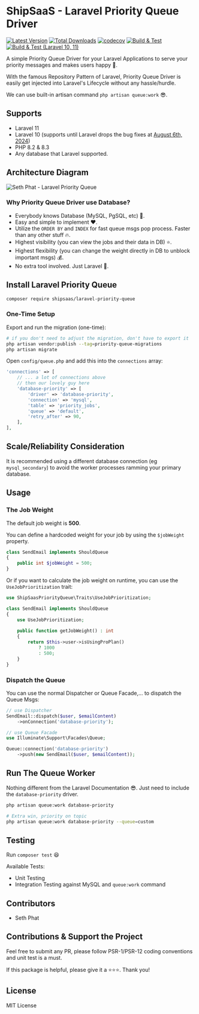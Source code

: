 # ShipSaaS - Laravel Priority Queue Driver

[![Latest Version](http://poser.pugx.org/shipsaas/laravel-priority-queue/v)](https://packagist.org/packages/shipsaas/laravel-priority-queue)
[![Total Downloads](http://poser.pugx.org/shipsaas/laravel-priority-queue/downloads)](https://packagist.org/packages/shipsaas/laravel-priority-queue)
[![codecov](https://codecov.io/gh/shipsaas/laravel-priority-queue/branch/main/graph/badge.svg?token=V3HOOR12HA)](https://codecov.io/gh/shipsaas/laravel-priority-queue)
[![Build & Test](https://github.com/shipsaas/laravel-priority-queue/actions/workflows/build.yml/badge.svg)](https://github.com/shipsaas/laravel-priority-queue/actions/workflows/build.yml)
[![Build & Test (Laravel 10, 11)](https://github.com/shipsaas/laravel-priority-queue/actions/workflows/build-laravel.yml/badge.svg)](https://github.com/shipsaas/laravel-priority-queue/actions/workflows/build-laravel.yml)

A simple Priority Queue Driver for your Laravel Applications to serve your priority messages and 
makes users happy 🔋.

With the famous Repository Pattern of Laravel, Priority Queue Driver is easily get injected into
Laravel's Lifecycle without any hassle/hurdle.

We can use built-in artisan command `php artisan queue:work` 😎.

## Supports
- Laravel 11 
- Laravel 10 (supports until Laravel drops the bug fixes at [August 6th, 2024](https://laravel.com/docs/11.x/releases))
- PHP 8.2 & 8.3
- Any database that Laravel supported.

## Architecture Diagram

![Seth Phat - Laravel Priority Queue](https://i.imgur.com/H8OEMhQ.png)

### Why Priority Queue Driver use Database?

- Everybody knows Database (MySQL, PgSQL, etc) 👀.
- Easy and simple to implement ❤️.
- Utilize the `ORDER BY` and `INDEX` for fast queue msgs pop process. Faster than any other stuff 🔥.
- Highest visibility (you can view the jobs and their data in DB) ⭐️.
- Highest flexibility (you can change the weight directly in DB to unblock important msgs) 💰.
- No extra tool involved. Just Laravel 🥰.

## Install Laravel Priority Queue

```bash
composer require shipsaas/laravel-priority-queue
```

### One-Time Setup

Export and run the migration (one-time):

```bash
# if you don't need to adjust the migration, don't have to export it
php artisan vendor:publish --tag=priority-queue-migrations
php artisan migrate
```

Open `config/queue.php` and add this into the `connections` array:

```php
'connections' => [
    // ... a lot of connections above
    // then our lovely guy here
    'database-priority' => [
        'driver' => 'database-priority',
        'connection' => 'mysql',
        'table' => 'priority_jobs',
        'queue' => 'default',
        'retry_after' => 90,
    ],
],
```

## Scale/Reliability Consideration

It is recommended using a different database connection (eg `mysql_secondary`) to avoid the worker processes ramming your 
primary database.

## Usage

### The Job Weight

The default job weight is **500**.

You can define a hardcoded weight for your job by using the `$jobWeight` property.

```php
class SendEmail implements ShouldQueue
{
    public int $jobWeight = 500;
}
```

Or if you want to calculate the job weight on runtime, you can use the `UseJobPrioritization` trait:

```php
use ShipSaasPriorityQueue\Traits\UseJobPrioritization;

class SendEmail implements ShouldQueue
{
    use UseJobPrioritization;
    
    public function getJobWeight() : int
    {
        return $this->user->isUsingProPlan()
            ? 1000
            : 500;
    }
}
```

### Dispatch the Queue

You can use the normal Dispatcher or Queue Facade,... to dispatch the Queue Msgs:

```php
// use Dispatcher
SendEmail::dispatch($user, $emailContent)
    ->onConnection('database-priority');

// use Queue Facade
use Illuminate\Support\Facades\Queue;

Queue::connection('database-priority')
    ->push(new SendEmail($user, $emailContent));
```

## Run The Queue Worker

Nothing different from the Laravel Documentation 😎. Just need to include the `database-priority` driver.

```bash
php artisan queue:work database-priority

# Extra win, priority on topic
php artisan queue:work database-priority --queue=custom
```

## Testing

Run `composer test` 😆

Available Tests:

- Unit Testing
- Integration Testing against MySQL and `queue:work` command

## Contributors
- Seth Phat

## Contributions & Support the Project

Feel free to submit any PR, please follow PSR-1/PSR-12 coding conventions and unit test is a must.

If this package is helpful, please give it a ⭐️⭐️⭐️. Thank you!

## License
MIT License
